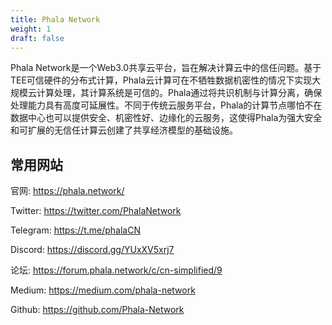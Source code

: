 ```yaml
---
title: Phala Network
weight: 1
draft: false
---
```


Phala Network是一个Web3.0共享云平台，旨在解决计算云中的信任问题。基于TEE可信硬件的分布式计算，Phala云计算可在不牺牲数据机密性的情况下实现大规模云计算处理，其计算系统是可信的。Phala通过将共识机制与计算分离，确保处理能力具有高度可延展性。不同于传统云服务平台，Phala的计算节点哪怕不在数据中心也可以提供安全、机密性好、边缘化的云服务，这使得Phala为强大安全和可扩展的无信任计算云创建了共享经济模型的基础设施。

## 常用网站

官网: https://phala.network/

Twitter: https://twitter.com/PhalaNetwork

Telegram: https://t.me/phalaCN

Discord: https://discord.gg/YUxXV5xrj7

论坛: https://forum.phala.network/c/cn-simplified/9

Medium: https://medium.com/phala-network

Github: https://github.com/Phala-Network

